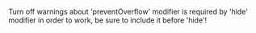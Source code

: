 Turn off warnings about 'preventOverflow' modifier is required by 'hide' modifier in order to work, be sure to include it before 'hide'!